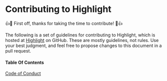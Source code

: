 # Contributing to Highlight

:+1::tada: First off, thanks for taking the time to contribute! :tada::+1:

The following is a set of guidelines for contributing to Highlight, which is hosted at [Highlight](https://github.com/mslattery/highlight) on GitHub. These are mostly guidelines, not rules. Use your best judgment, and feel free to propose changes to this document in a pull request.

#### Table Of Contents

[Code of Conduct](https://github.com/mslattery/highlight/blob/master/CODE_OF_CONDUCT.md)
